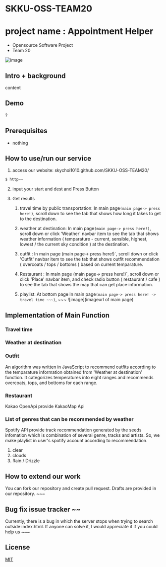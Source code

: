 # SKKU-OSS-TEAM20
# project name : Appointment Helper

-   Opensource Software Project
-   Team 20

![image](imgurl)

## Intro + background

content

## Demo 

?

## Prerequisites

- nothing

## How to use/run our service

1. access our website: skychoi1010.github.com/SKKU-OSS-TEAM20/

```bash
$ http~~
```

2. input your start and dest and Press Button

3. Get results

   1. travel time by public transportation: In main page`(main page-> press here!)`, scroll down to see the tab that shows how long it takes to get to the destination.
  
   2. weather at destination: In main page`(main page-> press here!)`, scroll down or click 'Weather' navbar item to see the tab that shows weather information ( temparature - current, sensible, highest, lowest / the current sky condition ) at the destination.
  
   3. outfit : In main page (main page-> press here!)`, scroll down or click 'Outfit' navbar item to see the tab that shows outfit recommendation ( overcoats / tops / bottoms ) based on current temparature.
  
   4. Restaurant : In main page (main page-> press here!)`, scroll down or click 'Place' navbar item, and check radio button ( restaurant / cafe ) to see the tab that shows the map that can get place information.
    
   5. playlist: At bottom page In main page`(main page-> press here! -> travel time ~~~)`, ~~~
  ![image](imageurl of main page)

## Implementation of Main Function

### Travel time

### Weather at destination

### Outfit
An algorithm was written in JavaScript to recommend outfits according to the temparature information obtained from 'Weather at destination' function.
It categorizes temperatures into eight ranges and recommends overcoats, tops, and bottoms for each range. 

### Restaurant
Kakao OpenApi provide KakaoMap Api

### List of genres that can be recommended by weather
Spotify API provide track recommendation generated by the seeds infomation which is combination of several genre, tracks and artists. So, we make playlist in user's spotify account according to recommendation.

1. clear
2. clouds
3. Rain / Drizzle

## How to extend our work

You can fork our repository and create pull request. Drafts are provided in our repository. ~~~

## Bug fix issue tracker ~~

Currently, there is a bug in which the server stops when trying to search outside index.html. If anyone can solve it, I would appreciate it if you could help us ~~~

## License

[MIT](link)
